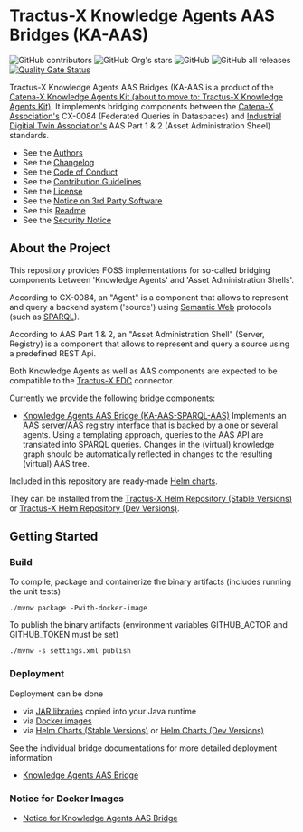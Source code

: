 <!--
 * Copyright (c) 2023 SAP SE 
 * Copyright (c) 2023 T-Systems International GmbH 
 * Copyright (c) 2023 Contributors to the Eclipse Foundation
 *
 * See the NOTICE file(s) distributed with this work for additional
 * information regarding copyright ownership.
 *
 * This program and the accompanying materials are made available under the
 * terms of the Apache License, Version 2.0 which is available at
 * https://www.apache.org/licenses/LICENSE-2.0.
 *
 * Unless required by applicable law or agreed to in writing, software
 * distributed under the License is distributed on an "AS IS" BASIS, WITHOUT
 * WARRANTIES OR CONDITIONS OF ANY KIND, either express or implied. See the
 * License for the specific language governing permissions and limitations
 * under the License.
 *
 * SPDX-License-Identifier: Apache-2.0
-->

# Tractus-X Knowledge Agents AAS Bridges (KA-AAS)

![GitHub contributors](https://img.shields.io/github/contributors/eclipse-tractusx/knowledge-agents-aas-bridge)
![GitHub Org's stars](https://img.shields.io/github/stars/eclipse-tractusx)
![GitHub](https://img.shields.io/github/license/eclipse-tractusx/knowledge-agents-aas-bridge)
![GitHub all releases](https://img.shields.io/github/downloads/eclipse-tractusx/knowledge-agents-aas-bridge/total)
[![Quality Gate Status](https://sonarcloud.io/api/project_badges/measure?project=eclipse-tractusx_knowledge-agents-aas-bridge&metric=alert_status)](https://sonarcloud.io/summary/new_code?id=eclipse-tractusx_knowledge-agents-aas-bridge)

Tractus-X Knowledge Agents AAS Bridges (KA-AAS is a product of the [Catena-X Knowledge Agents Kit (about to move to: Tractus-X Knowledge Agents Kit)](https://bit.ly/tractusx-agents). It implements bridging components between the [Catena-X Association's](http://catena-x.net) CX-0084 (Federated Queries in Dataspaces) and [Industrial Digitial Twin Association's](https://industrialdigitaltwin.org/) AAS Part 1 & 2 (Asset Administration Sheel) standards. 

* See the [Authors](AUTHORS.md)
* See the [Changelog](CHANGELOG.md)
* See the [Code of Conduct](CODE_OF_CONDUCT.md)
* See the [Contribution Guidelines](CONTRIBUTING.md)
* See the [License](LICENSE)
* See the [Notice on 3rd Party Software](NOTICE.md)
* See this [Readme](README.md)
* See the [Security Notice](Security.md)

## About the Project

This repository provides FOSS implementations for so-called bridging components between 'Knowledge Agents' and 'Asset Administration Shells'.

According to CX-0084, an "Agent" is a component that allows to represent and query a backend system ('source') using [Semantic Web](https://www.w3.org/2001/sw/wiki/Main_Page) protocols (such as [SPARQL](https://www.w3.org/2001/sw/wiki/SPARQL)).

According to AAS Part 1 & 2, an "Asset Administration Shell" (Server, Registry) is a component that allows to represent and query a source using a predefined REST Api.

Both Knowledge Agents as well as AAS components are expected to be compatible to the [Tractus-X EDC](https://github.com/eclipse-tractusx/tractusx-edc) connector.

Currently we provide the following bridge components: 

- [Knowledge Agents AAS Bridge (KA-AAS-SPARQL-AAS)](sparql-aas) Implements an AAS server/AAS registry interface that is backed by a one or several agents. Using a templating approach, queries to the AAS API are translated into SPARQL queries. Changes in the (virtual) knowledge graph should be automatically reflected in changes to the resulting (virtual) AAS tree. 

Included in this repository are ready-made [Helm charts](charts). 

They can be installed from the [Tractus-X Helm Repository (Stable Versions)](https://eclipse-tractusx.github.io/charts/stable) or [Tractus-X Helm Repository (Dev Versions)](https://eclipse-tractusx.github.io/charts/dev).

## Getting Started

### Build

To compile, package and containerize the binary artifacts (includes running the unit tests)

```shell
./mvnw package -Pwith-docker-image
```

To publish the binary artifacts (environment variables GITHUB_ACTOR and GITHUB_TOKEN must be set)

```shell
./mvnw -s settings.xml publish
```

### Deployment

Deployment can be done
* via [JAR libraries](https://github.com/orgs/eclipse-tractusx/packages?repo_name=knowledge-agents-aas-bridge&ecosystem=maven) copied into your Java runtime
* via [Docker images](https://hub.docker.com/r/tractusx) 
* via [Helm Charts (Stable Versions)](https://eclipse-tractusx.github.io/charts/stable) or [Helm Charts (Dev Versions)](https://eclipse-tractusx.github.io/charts/stable)

See the individual bridge documentations for more detailed deployment information
* [Knowledge Agents AAS Bridge](sparql-aas/README.md)

### Notice for Docker Images

* [Notice for Knowledge Agents AAS Bridge](sparql-aas/README.md#notice-for-docker-images)


